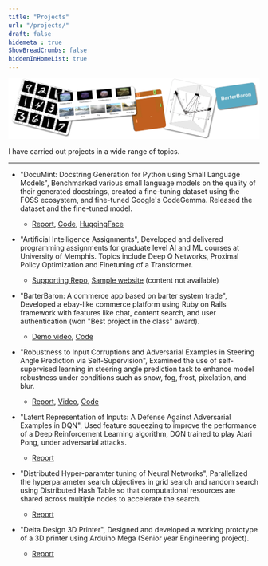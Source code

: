 ```yaml
---
title: "Projects"
url: "/projects/"
draft: false
hidemeta : true
ShowBreadCrumbs: false
hiddenInHomeList: true
---
```


![image](images/projects.png)

I have carried out projects in a wide range of topics.

-------------------
- "DocuMint: Docstring Generation for Python using Small Language Models", Benchmarked various small language models on the quality of their generated docstrings, created a fine-tuning dataset using the FOSS ecosystem, and fine-tuned Google's CodeGemma. Released the dataset and the fine-tuned model.
    - [Report](https://arxiv.org/abs/2405.10243), [Code](https://github.com/Docu-Mint/DocuMint), [HuggingFace](https://huggingface.co/documint)

- "Artificial Intelligence Assignments", Developed and delivered programming assignments for graduate level AI and ML courses at University of Memphis. Topics include Deep Q Networks, Proximal Policy Optimization and Finetuning of a Transformer.
    - [Supporting Repo](https://github.com/poudel-bibek/AI-Assignments), [Sample website](https://poudel-bibek.github.io/AI-Assignments/) (content not available)

- "BarterBaron: A commerce app based on barter system trade", Developed a ebay-like commerce platform using Ruby on Rails framework with features like chat, content search, and user authentication (won "Best project in the class" award).
    - [Demo video](https://youtu.be/ME8syiaELWw), [Code](https://github.com/memphis-cs-projects/comp7012-BarterBaron)

- "Robustness to Input Corruptions and Adversarial Examples in Steering Angle Prediction via Self-Supervision", Examined the use of self-supervised learning in steering angle prediction task to enhance model robustness under conditions such as snow, fog, frost, pixelation, and blur.
    - [Report](https://poudel-bibek.github.io/pdfs/projects/datamining), [Video](https://youtu.be/WIzKSNEtSuo), [Code](https://github.com/poudel-bibek/Contrastive)

- "Latent Representation of Inputs: A Defense Against Adversarial Examples in DQN", Used feature squeezing to improve the performance of a Deep Reinforcement Learning algorithm, DQN trained to play Atari Pong, under adversarial attacks.
    - [Report](https://poudel-bibek.github.io/pdfs/projects/defense) 
    <!-- [Code](/sorry/) -->

- "Distributed Hyper-paramter tuning of Neural Networks", Parallelized the hyperparameter search objectives in grid search and random search using Distributed Hash Table so that computational resources are shared across multiple nodes to accelerate the search.
    - [Report](/sorry/)

- "Delta Design 3D Printer", Designed and developed a working prototype of a 3D printer using Arduino Mega (Senior year Engineering project).
    - [Report](https://poudel-bibek.github.io/pdfs/reports/3d_delta_printer)
